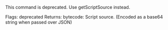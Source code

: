 This command is deprecated. Use getScriptSource instead.

Flags: deprecated
Returns:
bytecode: Script source. (Encoded as a base64 string when passed over JSON)
